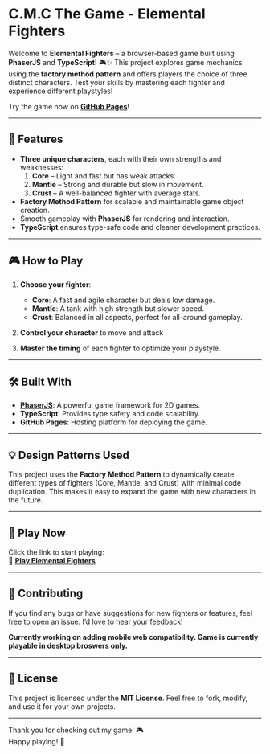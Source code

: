 # **C.M.C The Game - Elemental Fighters**

Welcome to **Elemental Fighters** – a browser-based game built using **PhaserJS** and **TypeScript**! 🎮✨ This project explores game mechanics using the **factory method pattern** and offers players the choice of three distinct characters. Test your skills by mastering each fighter and experience different playstyles!

Try the game now on **[GitHub Pages](https://lugrion.github.io/cmc-game/)**!  

---

## 🚀 **Features**
- **Three unique characters**, each with their own strengths and weaknesses:
  1. **Core** – Light and fast but has weak attacks.
  2. **Mantle** – Strong and durable but slow in movement.
  3. **Crust** – A well-balanced fighter with average stats.
- **Factory Method Pattern** for scalable and maintainable game object creation.
- Smooth gameplay with **PhaserJS** for rendering and interaction.
- **TypeScript** ensures type-safe code and cleaner development practices.

---

## 🎮 **How to Play**
1. **Choose your fighter**:
   - **Core**: A fast and agile character but deals low damage.
   - **Mantle**: A tank with high strength but slower speed.
   - **Crust**: Balanced in all aspects, perfect for all-around gameplay.

2. **Control your character** to move and attack
3. **Master the timing** of each fighter to optimize your playstyle.

---

## 🛠️ **Built With**
- [**PhaserJS**](https://phaser.io/): A powerful game framework for 2D games.  
- **TypeScript**: Provides type safety and code scalability.  
- **GitHub Pages**: Hosting platform for deploying the game.

---

## 💡 **Design Patterns Used**
This project uses the **Factory Method Pattern** to dynamically create different types of fighters (Core, Mantle, and Crust) with minimal code duplication. This makes it easy to expand the game with new characters in the future. 

---

## 📢 **Play Now**
Click the link to start playing:  
🔗 **[Play Elemental Fighters](https://lugrion.github.io/cmc-game/)**

---

## 🤝 **Contributing**
If you find any bugs or have suggestions for new fighters or features, feel free to open an issue. I’d love to hear your feedback!  

**Currently working on adding mobile web compatibility. Game is currently playable in desktop broswers only.**

---

## 📝 **License**
This project is licensed under the **MIT License**. Feel free to fork, modify, and use it for your own projects.

---

Thank you for checking out my game! 🎮  
Happy playing! 🚀

